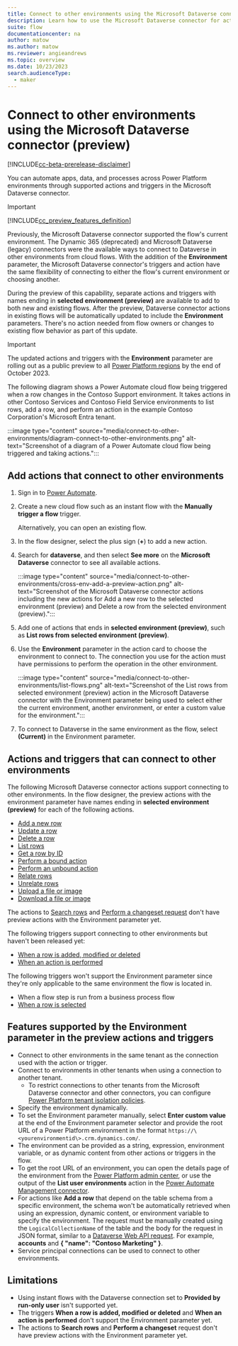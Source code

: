```yaml
---
title: Connect to other environments using the Microsoft Dataverse connector (preview)
description: Learn how to use the Microsoft Dataverse connector for actions and triggers across Power Platform environments.
suite: flow
documentationcenter: na
author: matow
ms.author: matow
ms.reviewer: angieandrews
ms.topic: overview
ms.date: 10/23/2023
search.audienceType: 
  - maker
---
```


# Connect to other environments using the Microsoft Dataverse connector (preview)

[!INCLUDE[cc-beta-prerelease-disclaimer](../includes/cc-beta-prerelease-disclaimer.md)]

You can automate apps, data, and processes across Power Platform environments through supported actions and triggers in the Microsoft Dataverse connector.

> [!IMPORTANT]
> [!INCLUDE[cc_preview_features_definition](../includes/cc-preview-features-definition.md)]

Previously, the Microsoft Dataverse connector supported the flow's current environment. The Dynamic 365 (deprecated) and Microsoft Dataverse (legacy) connectors were the available ways to connect to Dataverse in other environments from cloud flows. With the addition of the **Environment** parameter, the Microsoft Dataverse connector's triggers and action have the same flexibility of connecting to either the flow's current environment or choosing another.

During the preview of this capability, separate actions and triggers with names ending in **selected environment (preview)** are available to add to both new and existing flows. After the preview, Dataverse connector actions in existing flows will be automatically updated to include the **Environment** parameters. There's no action needed from flow owners or changes to existing flow behavior as part of this update.

> [!IMPORTANT]
> The updated actions and triggers with the **Environment** parameter are rolling out as a public preview to all [Power Platform regions](/power-automate/regions-overview) by the end of October 2023.

The following diagram shows a Power Automate cloud flow being triggered when a row changes in the Contoso Support environment. It takes actions in other Contoso Services and Contoso Field Service environments to list rows, add a row, and perform an action in the example Contoso Corporation's Microsoft Entra tenant.

:::image type="content" source="media/connect-to-other-environments/diagram-connect-to-other-environments.png" alt-text="Screenshot of a diagram of a Power Automate cloud flow being triggered and taking actions.":::

## Add actions that connect to other environments

1. Sign in to [Power Automate](https://make.powerautomate.com).
1. Create a new cloud flow such as an instant flow with the **Manually trigger a flow** trigger.

    Alternatively, you can open an existing flow.

1. In the flow designer, select the plus sign (**+**) to add a new action.
1. Search for **dataverse**, and then select **See more** on the **Microsoft Dataverse** connector to see all available actions.

    :::image type="content" source="media/connect-to-other-environments/cross-env-add-a-preview-action.png" alt-text="Screenshot of the Microsoft Dataverse connector actions including the new actions for Add a new row to the selected environment (preview) and Delete a row from the selected environment (preview).":::

1. Add one of actions that ends in **selected environment (preview)**, such as **List rows from selected environment (preview)**.
1. Use the **Environment** parameter in the action card to choose the environment to connect to. The connection you use for the action must have permissions to perform the operation in the other environment.

    :::image type="content" source="media/connect-to-other-environments/list-flows.png" alt-text="Screenshot of the List rows from selected environment (preview) action in the Microsoft Dataverse connector with the Environment parameter being used to select either the current environment, another environment, or enter a custom value for the environment.":::

1. To connect to Dataverse in the same environment as the flow, select **(Current)** in the Environment parameter.

## Actions and triggers that can connect to other environments

The following Microsoft Dataverse connector actions support connecting to other environments. In the flow designer, the preview actions with the environment parameter have names ending in **selected environment (preview)** for each of the following actions.

- [Add a new row](/power-automate/dataverse/create)
- [Update a row](/power-automate/dataverse/update)
- [Delete a row](/power-automate/dataverse/delete-row)
- [List rows](/power-automate/dataverse/list-rows)
- [Get a row by ID](/power-automate/dataverse/get-row-id)
- [Perform a bound action](/power-automate/dataverse/bound-unbound)
- [Perform an unbound action](/power-automate/dataverse/bound-unbound)
- [Relate rows](/power-automate/dataverse/relate-unrelate-rows)
- [Unrelate rows](/power-automate/dataverse/relate-unrelate-rows)
- [Upload a file or image](/power-automate/dataverse/upload-download-file)
- [Download a file or image](/power-automate/dataverse/upload-download-file)

The actions to [Search rows](/power-automate/dataverse/search) and [Perform a changeset request](/power-automate/dataverse/change-set) don't have preview actions with the Environment parameter yet.

The following triggers support connecting to other environments but haven't been released yet:

- [When a row is added, modified or deleted](/power-automate/dataverse/create-update-delete-trigger)
- [When an action is performed](/power-automate/dataverse/action-trigger)

The following triggers won't support the Environment parameter since they're only applicable to the same environment the flow is located in.
- When a flow step is run from a business process flow
- [When a row is selected](/power-automate/connection-cds#initiate-a-cloud-flow-from-dataverse)

## Features supported by the Environment parameter in the preview actions and triggers

- Connect to other environments in the same tenant as the connection used with the action or trigger.
- Connect to environments in other tenants when using a connection to another tenant.
  - To restrict connections to other tenants from the Microsoft Dataverse connector and other connectors, you can configure [Power Platform tenant isolation policies](/power-platform/admin/cross-tenant-restrictions).
-  Specify the environment dynamically.
  - To set the Environment parameter manually, select **Enter custom value** at the end of the Environment parameter selector and provide the root URL of a Power Platform environment in the format `https://\<yourenvironmentid\>.crm.dynamics.com/`. 
  - The environment can be provided as a string, expression, environment variable, or as dynamic content from other actions or triggers in the flow.
  - To get the root URL of an environment, you can open the details page of the environment from the [Power Platform admin center](https://admin.powerplatform.com), or use the output of the **List user environments** action in the [Power Automate Management connector](/connectors/flowmanagement/).
  - For actions like **Add a row** that depend on the table schema from a specific environment, the schema won't be automatically retrieved when using an expression, dynamic content, or environment variable to specify the environment. The request must be manually created using the `LogicalCollectionName` of the table and the body for the request in JSON format, similar to a [Dataverse Web API request](/power-apps/developer/data-platform/webapi/create-entity-web-api). For example, **accounts** and  **{ "name": "Contoso Marketing" }**.
- Service principal connections can be used to connect to other environments.

## Limitations

- Using instant flows with the Dataverse connection set to **Provided by run-only user** isn't supported yet.
- The triggers **When a row is added, modified or deleted** and **When an action is performed** don't support the Environment parameter yet.
- The actions to **Search rows** and **Perform a changeset** request don't have preview actions with the Environment parameter yet.